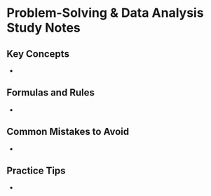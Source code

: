 # Problem-Solving & Data Analysis Study Notes

## Key Concepts

- 

## Formulas and Rules

- 

## Common Mistakes to Avoid

- 

## Practice Tips

- 

